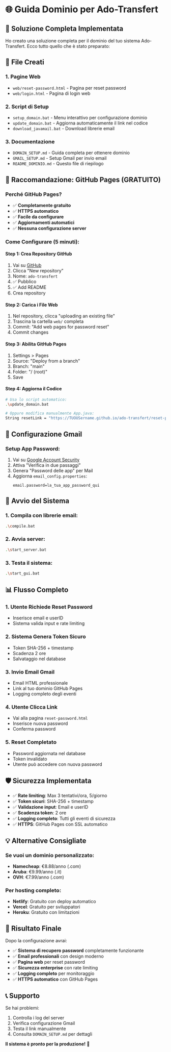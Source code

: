 # 🌐 Guida Dominio per Ado-Transfert

## 🚀 **Soluzione Completa Implementata**

Ho creato una soluzione completa per il dominio del tuo sistema Ado-Transfert. Ecco tutto quello che è stato preparato:

## 📁 **File Creati**

### **1. Pagine Web**
- `web/reset-password.html` - Pagina per reset password
- `web/login.html` - Pagina di login web

### **2. Script di Setup**
- `setup_domain.bat` - Menu interattivo per configurazione dominio
- `update_domain.bat` - Aggiorna automaticamente il link nel codice
- `download_javamail.bat` - Download librerie email

### **3. Documentazione**
- `DOMAIN_SETUP.md` - Guida completa per ottenere dominio
- `GMAIL_SETUP.md` - Setup Gmail per invio email
- `README_DOMINIO.md` - Questo file di riepilogo

## 🎯 **Raccomandazione: GitHub Pages (GRATUITO)**

### **Perché GitHub Pages?**
- ✅ **Completamente gratuito**
- ✅ **HTTPS automatico**
- ✅ **Facile da configurare**
- ✅ **Aggiornamenti automatici**
- ✅ **Nessuna configurazione server**

### **Come Configurare (5 minuti):**

#### **Step 1: Crea Repository GitHub**
1. Vai su [GitHub](https://github.com)
2. Clicca "New repository"
3. Nome: `ado-transfert`
4. ✅ Pubblico
5. ✅ Add README
6. Crea repository

#### **Step 2: Carica i File Web**
1. Nel repository, clicca "uploading an existing file"
2. Trascina la cartella `web/` completa
3. Commit: "Add web pages for password reset"
4. Commit changes

#### **Step 3: Abilita GitHub Pages**
1. Settings > Pages
2. Source: "Deploy from a branch"
3. Branch: "main"
4. Folder: "/ (root)"
5. Save

#### **Step 4: Aggiorna il Codice**
```bash
# Usa lo script automatico:
.\update_domain.bat

# Oppure modifica manualmente App.java:
String resetLink = "https://TUOUSername.github.io/ado-transfert/reset-password.html?token=" + token + "&user=" + userID;
```

## 🔧 **Configurazione Gmail**

### **Setup App Password:**
1. Vai su [Google Account Security](https://myaccount.google.com/security)
2. Attiva "Verifica in due passaggi"
3. Genera "Password delle app" per Mail
4. Aggiorna `email_config.properties`:
   ```properties
   email.password=la_tua_app_password_qui
   ```

## 🚀 **Avvio del Sistema**

### **1. Compila con librerie email:**
```bash
.\compile.bat
```

### **2. Avvia server:**
```bash
.\start_server.bat
```

### **3. Testa il sistema:**
```bash
.\start_gui.bat
```

## 📊 **Flusso Completo**

### **1. Utente Richiede Reset Password**
- Inserisce email e userID
- Sistema valida input e rate limiting

### **2. Sistema Genera Token Sicuro**
- Token SHA-256 + timestamp
- Scadenza 2 ore
- Salvataggio nel database

### **3. Invio Email Gmail**
- Email HTML professionale
- Link al tuo dominio GitHub Pages
- Logging completo degli eventi

### **4. Utente Clicca Link**
- Vai alla pagina `reset-password.html`
- Inserisce nuova password
- Conferma password

### **5. Reset Completato**
- Password aggiornata nel database
- Token invalidato
- Utente può accedere con nuova password

## 🛡️ **Sicurezza Implementata**

- ✅ **Rate limiting**: Max 3 tentativi/ora, 5/giorno
- ✅ **Token sicuri**: SHA-256 + timestamp
- ✅ **Validazione input**: Email e userID
- ✅ **Scadenza token**: 2 ore
- ✅ **Logging completo**: Tutti gli eventi di sicurezza
- ✅ **HTTPS**: GitHub Pages con SSL automatico

## 💡 **Alternative Consigliate**

### **Se vuoi un dominio personalizzato:**
- **Namecheap**: €8.88/anno (.com)
- **Aruba**: €9.99/anno (.it)
- **OVH**: €7.99/anno (.com)

### **Per hosting completo:**
- **Netlify**: Gratuito con deploy automatico
- **Vercel**: Gratuito per sviluppatori
- **Heroku**: Gratuito con limitazioni

## 🎉 **Risultato Finale**

Dopo la configurazione avrai:
- ✅ **Sistema di recupero password** completamente funzionante
- ✅ **Email professionali** con design moderno
- ✅ **Pagina web** per reset password
- ✅ **Sicurezza enterprise** con rate limiting
- ✅ **Logging completo** per monitoraggio
- ✅ **HTTPS automatico** con GitHub Pages

## 📞 **Supporto**

Se hai problemi:
1. Controlla i log del server
2. Verifica configurazione Gmail
3. Testa il link manualmente
4. Consulta `DOMAIN_SETUP.md` per dettagli

**Il sistema è pronto per la produzione!** 🚀
